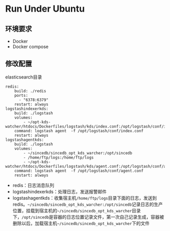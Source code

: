 # Run Under Ubuntu

## 环境要求

- Docker
- Docker compose

## 修改配置
elasticsearch目录
```
redis:
    build: ./redis
    ports:
      - "6378:6379"
    restart: always
logstashindexerkds:
    build: ./logstash
    volumes:
        - ~/opt-kds-watcher/htdocs/Dockerfiles/logstash/kds/index.conf:/opt/logstash/conf/index.conf
    command: logstash agent  -f /opt/logstash/conf/index.conf
    restart: always
logstashagentkds:
    build: ./logstash
    volumes:
        - ~/sincedb/sincedb_opt_kds_warcher:/opt/sincedb
        - /home/ftp/logs:/home/ftp/logs
        - ~/opt-kds-watcher/htdocs/Dockerfiles/logstash/kds/agent.conf:/opt/logstash/conf/agent.conf
    command: logstash agent  -f /opt/logstash/conf/agent.conf 
    restart: always
```
- redis：日志消息队列
- logstashindexerkds：处理日志，发送报警邮件
- logstashagentkds：收集宿主机`/home/ftp/logs`目录下面的日志，发送到redis。`~/sincedb/sincedb_opt_kds_warcher:/opt/sincedb`记录日志的生产位置，挂载到宿主机的`~/sincedb/sincedb_opt_kds_warcher`目录下，`/opt/sincedb`是容器的日志位置记录文件，第一次自己记录生成，容器被删除以后，加载宿主机`~/sincedb/sincedb_opt_kds_warcher`下的文件

